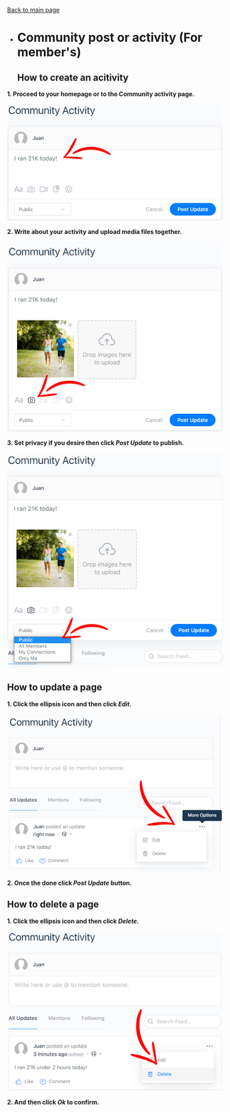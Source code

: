 [Back to main page](https://github.com/samremonte/b1m/blob/main/documentation.md)

- # Community post or activity (For member's)
  <h2>How to create an acitivity</h2>
  
 **1. Proceed to your homepage or to the Community activity page.**

![Image4.1](/img/4.1.PNG)


 **2. Write about your activity and upload media files together.**

![Image4.2](/img/4.2.PNG)


 **3. Set privacy if you desire then click _Post Update_ to publish.**

![Image4.3](/img/4.3.PNG)

  <h2> How to update a page </h2>
  
 **1. Click the ellipsis icon and then click _Edit_.**

![Image3.3](/img/4.4.PNG) 


 **2. Once the done click _Post Update_ button.** 

  <h2>How to delete a page</h2>
  
 **1. Click the ellipsis icon and then click _Delete_.**

![Image3.4](/img/4.5.PNG)

  **2. And then click _Ok_ to confirm.**
  

